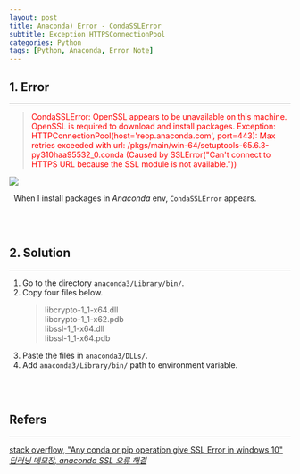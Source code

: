 ```yaml
---
layout: post
title: Anaconda) Error - CondaSSLError
subtitle: Exception HTTPSConnectionPool
categories: Python
tags: [Python, Anaconda, Error Note]
---
```

## 1. Error
<hr>

> <span style="color:red">CondaSSLError: OpenSSL appears to be unavailable on this machine. OpenSSL is required to download and install packages.</span>
> <span style="color:red">Exception: HTTPConnectionPool(host='reop.anaconda.com', port=443): Max retries exceeded with url: /pkgs/main/win-64/setuptools-65.6.3-py310haa95532_0.conda (Caused by SSLError("Can't connect to HTTPS URL because the SSL module is not available."))</span>

<img src = "https://user-images.githubusercontent.com/80208196/216707461-7c5686ee-4178-4a40-9d6c-a2cbc1eb32d5.png">

&nbsp;&nbsp;When I install packages in <i>Anaconda</i> env, `CondaSSLError` appears.

<br/><br/>

## 2. Solution
<hr>

1. Go to the directory `anaconda3/Library/bin/`.
2. Copy four files below.
    > libcrypto-1_1-x64.dll<br/>libcrypto-1_1-x62.pdb<br/>libssl-1_1-x64.dll<br/>libssl-1_1-x64.pdb
3. Paste the files in `anaconda3/DLLs/`.
4. Add `anaconda3/Library/bin/` path to environment variable.

<br/><br/>

## Refers
<hr>
<a href = "https://stackoverflow.com/questions/55185945/any-conda-or-pip-operation-give-ssl-error-in-windows-10">stack overflow, "Any conda or pip operation give SSL Error in windows 10" </a><br/>
<a href = "https://gldmg.tistory.com/142"><i>딥러닝 메모장, anaconda SSL 오류 해결</i> </a><br/>
